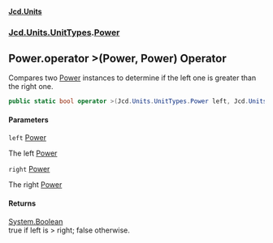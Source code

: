#### [Jcd.Units](index.md 'index')
### [Jcd.Units.UnitTypes](Jcd.Units.UnitTypes.md 'Jcd.Units.UnitTypes').[Power](Jcd.Units.UnitTypes.Power.md 'Jcd.Units.UnitTypes.Power')

## Power.operator >(Power, Power) Operator

Compares two [Power](Jcd.Units.UnitTypes.Power.md 'Jcd.Units.UnitTypes.Power') instances to determine if the left one is greater than the right one.

```csharp
public static bool operator >(Jcd.Units.UnitTypes.Power left, Jcd.Units.UnitTypes.Power right);
```
#### Parameters

<a name='Jcd.Units.UnitTypes.Power.op_GreaterThan(Jcd.Units.UnitTypes.Power,Jcd.Units.UnitTypes.Power).left'></a>

`left` [Power](Jcd.Units.UnitTypes.Power.md 'Jcd.Units.UnitTypes.Power')

The left [Power](Jcd.Units.UnitTypes.Power.md 'Jcd.Units.UnitTypes.Power')

<a name='Jcd.Units.UnitTypes.Power.op_GreaterThan(Jcd.Units.UnitTypes.Power,Jcd.Units.UnitTypes.Power).right'></a>

`right` [Power](Jcd.Units.UnitTypes.Power.md 'Jcd.Units.UnitTypes.Power')

The right [Power](Jcd.Units.UnitTypes.Power.md 'Jcd.Units.UnitTypes.Power')

#### Returns
[System.Boolean](https://docs.microsoft.com/en-us/dotnet/api/System.Boolean 'System.Boolean')  
true if left is > right; false otherwise.